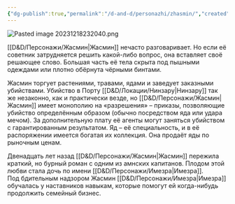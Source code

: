 ```yaml
---
{"dg-publish":true,"permalink":"/d-and-d/personazhi/zhasmin/","created":"2024-02-19T19:15:28.877+03:00","updated":"2023-12-26T14:51:19.748+03:00"}
---
```




![Pasted image 20231218232040.png](/img/user/D&D/img/Pasted%20image%2020231218232040.png)

[[D&D/Персонажи/Жасмин\|Жасмин]] нечасто разговаривает. Но если её советник затрудняется решить какой-либо вопрос, она вставляет своё решающее слово. Большая часть её тела скрыта под пышными одеждами или плотно обёрнута чёрными бинтами.

Жасмин торгует растениями, травами, ядами и заведует заказными убийствами. Убийство в Порту [[D&D/Локации/Нинзару\|Нинзару]] так же незаконно, как и практически везде, но [[D&D/Персонажи/Жасмин\|Жасмин]] имеет монополию на «разрешения» – приказы, позволяющие убийство определённым образом (обычно посредством яда или удара мечом). За дополнительную плату её агенты могут заняться убийством с гарантированным результатом. Яд – её специальность, и в её распоряжении имеется богатая их коллекция. Она продаёт яды по рыночным ценам.

Двенадцать лет назад [[D&D/Персонажи/Жасмин\|Жасмин]] пережила краткий, но бурный роман с одним из амнских капитанов. Плодом этой любви стала дочь по имени [[D&D/Персонажи/Имезра\|Имезра]]. Под бдительным надзором Жасмин [[D&D/Персонажи/Имезра\|Имезра]] обучалась у наставников навыкам, которые помогут ей когда-нибудь продолжить семейный бизнес.